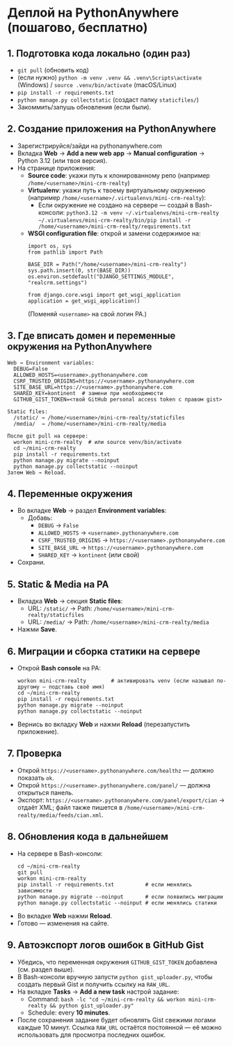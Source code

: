 # Деплой на PythonAnywhere (пошагово, бесплатно)

## 1. Подготовка кода локально (один раз)
- `git pull` (обновить код)
- (если нужно) `python -m venv .venv && .venv\Scripts\activate` (Windows) / `source .venv/bin/activate` (macOS/Linux)
- `pip install -r requirements.txt`
- `python manage.py collectstatic` (создаст папку `staticfiles/`)
- Закоммить/запушь обновления (если были).

## 2. Создание приложения на PythonAnywhere
- Зарегистрируйся/зайди на pythonanywhere.com
- Вкладка **Web** → **Add a new web app** → **Manual configuration** → Python 3.12 (или твоя версия).
- На странице приложения:
  - **Source code**: укажи путь к клонированному репо (например `/home/<username>/mini-crm-realty`)
  - **Virtualenv**: укажи путь к твоему виртуальному окружению (например `/home/<username>/.virtualenvs/mini-crm-realty`):
    * Если окружение не создано на сервере — создай в Bash-консоли:
      `python3.12 -m venv ~/.virtualenvs/mini-crm-realty`
      `~/.virtualenvs/mini-crm-realty/bin/pip install -r /home/<username>/mini-crm-realty/requirements.txt`
  - **WSGI configuration file**: открой и замени содержимое на:
    ```
    import os, sys
    from pathlib import Path

    BASE_DIR = Path("/home/<username>/mini-crm-realty")
    sys.path.insert(0, str(BASE_DIR))
    os.environ.setdefault("DJANGO_SETTINGS_MODULE", "realcrm.settings")

    from django.core.wsgi import get_wsgi_application
    application = get_wsgi_application()
    ```
    (Поменяй `<username>` на свой логин PA.)

## 3. Где вписать домен и переменные окружения на PythonAnywhere

```
Web → Environment variables:
  DEBUG=False
  ALLOWED_HOSTS=<username>.pythonanywhere.com
  CSRF_TRUSTED_ORIGINS=https://<username>.pythonanywhere.com
  SITE_BASE_URL=https://<username>.pythonanywhere.com
  SHARED_KEY=kontinent  # замени при необходимости
  GITHUB_GIST_TOKEN=<твой GitHub personal access token с правом gist>

Static files:
  /static/ → /home/<username>/mini-crm-realty/staticfiles
  /media/  → /home/<username>/mini-crm-realty/media

После git pull на сервере:
  workon mini-crm-realty  # или source venv/bin/activate
  cd ~/mini-crm-realty
  pip install -r requirements.txt
  python manage.py migrate --noinput
  python manage.py collectstatic --noinput
Затем Web → Reload.
```

## 4. Переменные окружения
- Во вкладке **Web** → раздел **Environment variables**:
  - Добавь:
    - `DEBUG` → `False`
    - `ALLOWED_HOSTS` → `<username>.pythonanywhere.com`
    - `CSRF_TRUSTED_ORIGINS` → `https://<username>.pythonanywhere.com`
    - `SITE_BASE_URL` → `https://<username>.pythonanywhere.com`
    - `SHARED_KEY` → `kontinent` (или свой)
- Сохрани.

## 5. Static & Media на PA
- Вкладка **Web** → секция **Static files**:
  - URL: `/static/` → Path: `/home/<username>/mini-crm-realty/staticfiles`
  - URL: `/media/`  → Path: `/home/<username>/mini-crm-realty/media`
- Нажми **Save**.

## 6. Миграции и сборка статики на сервере
- Открой **Bash console** на PA:
  ```
  workon mini-crm-realty        # активировать venv (если называл по-другому — подставь своё имя)
  cd ~/mini-crm-realty
  pip install -r requirements.txt
  python manage.py migrate --noinput
  python manage.py collectstatic --noinput
  ```
- Вернись во вкладку **Web** и нажми **Reload** (перезапустить приложение).

## 7. Проверка
- Открой `https://<username>.pythonanywhere.com/healthz` — должно показать `ok`.
- Открой `https://<username>.pythonanywhere.com/panel/` — должна открыться панель.
- Экспорт: `https://<username>.pythonanywhere.com/panel/export/cian` → отдаёт XML; файл также пишется в `/home/<username>/mini-crm-realty/media/feeds/cian.xml`.

## 8. Обновления кода в дальнейшем
- На сервере в Bash-консоли:
  ```
  cd ~/mini-crm-realty
  git pull
  workon mini-crm-realty
  pip install -r requirements.txt          # если менялись зависимости
  python manage.py migrate --noinput       # если появились миграции
  python manage.py collectstatic --noinput # если менялись статики
  ```
- Во вкладке **Web** нажми **Reload**.
- Готово — изменения на сайте.

## 9. Автоэкспорт логов ошибок в GitHub Gist

- Убедись, что переменная окружения `GITHUB_GIST_TOKEN` добавлена (см. раздел выше).
- В Bash-консоли вручную запусти `python gist_uploader.py`, чтобы создать первый Gist и получить ссылку на `RAW_URL`.
- На вкладке **Tasks** → **Add a new task** настрой задание:
  - Command: `bash -lc "cd ~/mini-crm-realty && workon mini-crm-realty && python gist_uploader.py"`
  - Schedule: every **10 minutes**.
- После сохранения задание будет обновлять Gist свежими логами каждые 10 минут. Ссылка `RAW_URL` остаётся постоянной — её можно использовать для просмотра последних ошибок.
